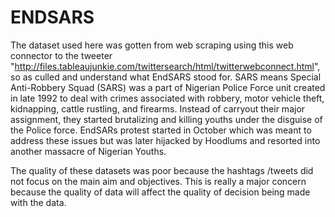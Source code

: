 # ENDSARS
The dataset used here was gotten from web scraping using this web connector to the tweeter "http://files.tableaujunkie.com/twittersearch/html/twitterwebconnect.html", so as culled and understand what EndSARS stood for. SARS means Special Anti-Robbery Squad (SARS) was a part of Nigerian Police Force unit created in late 1992 to deal with crimes associated with robbery, motor vehicle theft, kidnapping, cattle rustling, and firearms. Instead of carryout their major assignment, they started brutalizing and killing youths under the disguise of the Police force. EndSARs protest started in October which was meant to address these issues but was later hijacked by Hoodlums and resorted into another massacre of Nigerian Youths.

The quality of these datasets was poor because the hashtags /tweets did not focus on the main aim and objectives. This is really a major concern because the quality of data will affect the quality of decision being made with the data.
